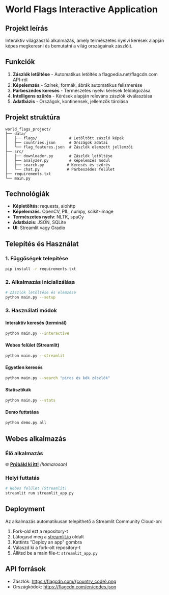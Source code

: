 # World Flags Interactive Application

## Projekt leírás
Interaktív világzászló alkalmazás, amely természetes nyelvi kérések alapján képes megkeresni és bemutatni a világ országainak zászlóit.

## Funkciók
1. **Zászlók letöltése** - Automatikus letöltés a flagpedia.net/flagcdn.com API-ról
2. **Képelemzés** - Színek, formák, ábrák automatikus felismerése
3. **Párbeszédes keresés** - Természetes nyelvi kérések feldolgozása
4. **Intelligens szűrés** - Kérések alapján releváns zászlók kiválasztása
5. **Adatbázis** - Országok, kontinensek, jellemzők tárolása

## Projekt struktúra
```
world_flags_project/
├── data/
│   ├── flags/              # Letöltött zászló képek
│   ├── countries.json      # Országok adatai
│   └── flag_features.json  # Zászlók elemzett jellemzői
├── src/
│   ├── downloader.py       # Zászlók letöltése
│   ├── analyzer.py         # Képelemzés modul
│   ├── search.py          # Keresés és szűrés
│   └── chat.py            # Párbeszédes felület
├── requirements.txt
└── main.py
```

## Technológiák
- **Képletöltés**: requests, aiohttp
- **Képelemzés**: OpenCV, PIL, numpy, scikit-image
- **Természetes nyelv**: NLTK, spaCy
- **Adatbázis**: JSON, SQLite
- **UI**: Streamlit vagy Gradio

## Telepítés és Használat

### 1. Függőségek telepítése
```bash
pip install -r requirements.txt
```

### 2. Alkalmazás inicializálása
```bash
# Zászlók letöltése és elemzése
python main.py --setup
```

### 3. Használati módok

#### Interaktív keresés (terminál)
```bash
python main.py --interactive
```

#### Webes felület (Streamlit)
```bash
python main.py --streamlit
```

#### Egyetlen keresés
```bash
python main.py --search "piros és kék zászlók"
```

#### Statisztikák
```bash
python main.py --stats
```

#### Demo futtatása
```bash
python demo.py all
```

## Webes alkalmazás

### Élő alkalmazás
🌐 **[Próbáld ki itt!](https://world-flags-search.streamlit.app/)** *(hamarosan)*

### Helyi futtatás
```bash
# Webes felület (Streamlit)
streamlit run streamlit_app.py
```

## Deployment
Az alkalmazás automatikusan telepíthető a Streamlit Community Cloud-on:
1. Fork-old ezt a repository-t
2. Látogasd meg a [streamlit.io](https://streamlit.io/) oldalt
3. Kattints "Deploy an app" gombra
4. Válaszd ki a fork-olt repository-t
5. Állítsd be a main file-t: `streamlit_app.py`

## API források
- Zászlók: https://flagcdn.com/{country_code}.png
- Országkódok: https://flagcdn.com/en/codes.json 